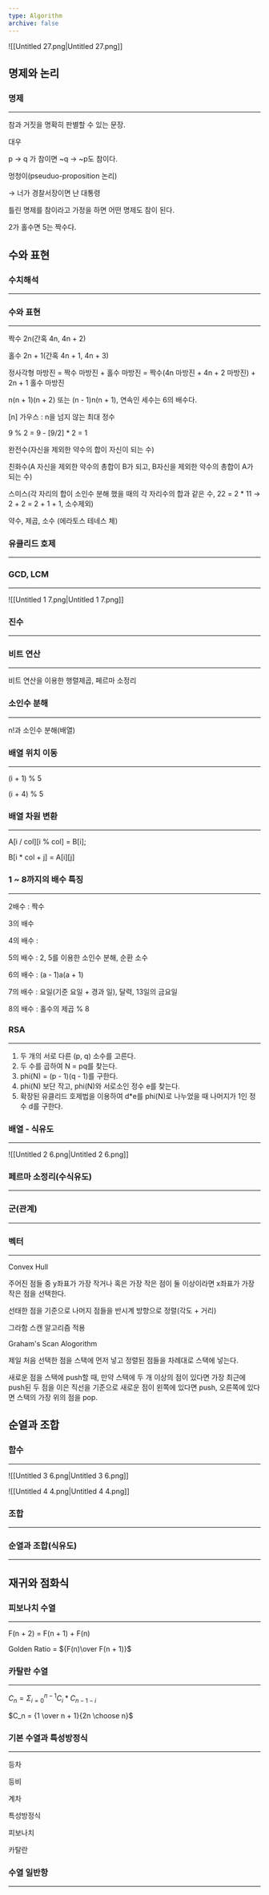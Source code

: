 ```yaml
---
type: Algorithm
archive: false
---
```

![[Untitled 27.png|Untitled 27.png]]

## 명제와 논리

### 명제

---

참과 거짓을 명확히 판별할 수 있는 문장.

  

대우

p → q 가 참이면 ~q → ~p도 참이다.

  

멍청이(pseuduo-proposition 논리)

→ 너가 경찰서장이면 난 대통령

틀린 명제를 참이라고 가정을 하면 어떤 명제도 참이 된다.

2가 홀수면 5는 짝수다.

  

## 수와 표현

### 수치해석

---

  

### 수와 표현

---

짝수 2n(간혹 4n, 4n + 2)

홀수 2n + 1(간혹 4n + 1, 4n + 3)

정사각형 마방진 = 짝수 마방진 + 홀수 마방진 = 짝수(4n 마방진 + 4n + 2 마방진) + 2n + 1 홀수 마방진

n(n + 1)(n + 2) 또는 (n - 1)n(n + 1), 연속인 세수는 6의 배수다.

[n] 가우스 : n을 넘지 않는 최대 정수

9 % 2 = 9 - [9/2] * 2 = 1

완전수(자신을 제외한 약수의 합이 자신이 되는 수)

친화수(A 자신을 제외한 약수의 총합이 B가 되고, B자신을 제외한 약수의 총합이 A가 되는 수)

스미스(각 자리의 합이 소인수 분해 했을 때의 각 자리수의 합과 같은 수, 22 = 2 * 11 → 2 + 2 = 2 + 1 + 1, 소수제외)

약수, 제곱, 소수 (에라토스 테네스 체)

  

### 유클리드 호제

---

  

### GCD, LCM

---

![[Untitled 1 7.png|Untitled 1 7.png]]

  

### 진수

---

  

### 비트 연산

---

비트 연산을 이용한 행렬제곱, 페르마 소정리

  

### 소인수 분해

---

n!과 소인수 분해(배열)

### 배열 위치 이동

---

(i + 1) % 5

(i + 4) % 5

  

### 배열 차원 변환

---

A[i / col][i % col] = B[i];

B[i * col + j] = A[i][j]

  

### 1 ~ 8까지의 배수 특징

---

2배수 : 짝수

3의 배수

4의 배수 :

5의 배수 : 2, 5를 이용한 소인수 분해, 순환 소수

6의 배수 : (a - 1)a(a + 1)

7의 배수 : 요일(기준 요일 + 경과 일), 달력, 13일의 금요일

8의 배수 : 홀수의 제곱 % 8

  

### RSA

---

1. 두 개의 서로 다른 (p, q) 소수를 고른다.
2. 두 수를 곱하여 N = pq를 찾는다.
3. phi(N) = (p - 1)(q - 1)를 구한다.
4. phi(N) 보단 작고, phi(N)와 서로소인 정수 e를 찾는다.
5. 확장된 유클리드 호제법을 이용하여 d*e를 phi(N)로 나누었을 때 나머지가 1인 정수 d를 구한다.

  

### 배열 - 식유도

---

![[Untitled 2 6.png|Untitled 2 6.png]]

  

### 페르마 소정리(수식유도)

---

  

### 군(관계)

---

  

### 벡터

---

Convex Hull

주어진 점들 중 y좌표가 가장 작거나 혹은 가장 작은 점이 둘 이상이라면 x좌표가 가장 작은 점을 선택한다.

선태한 점을 기준으로 나머지 점들을 반시계 방향으로 정렬(각도 + 거리)

그라함 스캔 알고리즘 적용

  

Graham's Scan Alogorithm

제일 처음 선택한 점을 스택에 먼저 넣고 정렬된 점들을 차례대로 스택에 넣는다.

새로운 점을 스택에 push할 때, 만약 스택에 두 개 이상의 점이 있다면 가장 최근에 push된 두 점을 이은 직선을 기준으로 새로운 점이 왼쪽에 있다면 push, 오른쪽에 있다면 스택의 가장 위의 점을 pop.

  

## 순열과 조합

### 함수

---

![[Untitled 3 6.png|Untitled 3 6.png]]

![[Untitled 4 4.png|Untitled 4 4.png]]

  

### 조합

---

  

### 순열과 조합(식유도)

---

  

## 재귀와 점화식

### 피보나치 수열

---

F(n + 2) = F(n + 1) + F(n)

Golden Ratio = ${F(n)\over F(n + 1)}$﻿

  

### 카탈란 수열

---

$C_n = \Sigma^{n - 1}_{i=0}C_i * C_{n-1-i}$

$C_n = {1 \over n + 1}{2n \choose n}$

  

### 기본 수열과 특성방정식

---

등차

등비

계차

  

특성방정식

  

피보나치

카탈란

  

### 수열 일반항

---